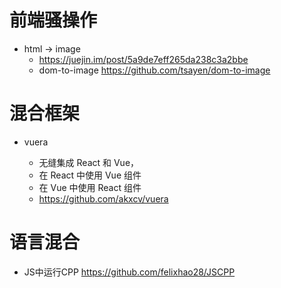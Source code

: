 # 前端骚操作

- html -> image 
    - https://juejin.im/post/5a9de7eff265da238c3a2bbe
    - dom-to-image https://github.com/tsayen/dom-to-image

# 混合框架

- vuera 

    - 无缝集成 React 和 Vue，
    - 在 React 中使用 Vue 组件
    - 在 Vue 中使用 React 组件 
    - https://github.com/akxcv/vuera

# 语言混合

- JS中运行CPP https://github.com/felixhao28/JSCPP